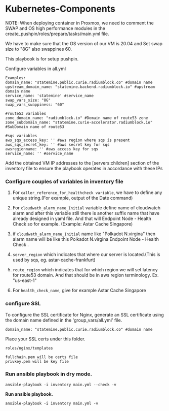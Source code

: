 # Kubernetes-Components

NOTE: When deploying container in Proxmox, we need to comment the SWAP and OS high performance modules in the create_pushpin/roles/prepare/tasks/main.yml file.

We have to make sure that the OS version of our VM is 20.04 and Set swap size to "8G" also swappines 60.

This playbook is for setup pushpin.

Configure variables in all.yml


```
Examples:
domain_name: "statemine.public.curie.radiumblock.co" #domain name
upstream_domain_name: "statemine.backend.radiumblock.io" #upstream domain name
service_name: 'statemine' #service_name
swap_vars_size: "8G"   
swap_vars_swappiness: "60"

#route53 variables
zone_domain_name: "radiumblock.io" #Domain name of route53 zone
zone_subdomain_name: "statemine.curie-accelerator.radiumblock.io" #SubDomain name of route53

#sqs variables
aws_sqs_access_key: '' #aws region where sqs is present
aws_sqs_secret_key: '' #aws secret key for sqs
awsregionname: '' #aws access key for sqs
service_name: '' #service_name
```


Add the obtained VM IP addresses to the [servers:children] section of the inventory file to ensure the playbook operates in accordance with these IPs


### Configure couples of variables in inventory file

1. For ```caller_reference_for_healthcheck variable```, we have to define any unique string.(For example, output of the Date command)

2. For ```cloudwath_alarm_name_Initial``` variable define name of cloudwatch alarm and after this variable still there is another suffix name that have already designed in yaml file. And that will Endpoint Node - Health Check so for example. (Example: Astar Cache Singapore)

3. if ```cloudwath_alarm_name_Initial``` name like "Polkadot N.virgina" then alarm name will be like this Polkadot N.virgina Endpoint Node - Health Check .

4. ```server_region``` which indicates that where our server is located.(This is used by sqs, eg. astar-cache-frankfurt)

5. ```route_region``` which indicates that for which region we will set latency for route53 domain. And that should be in aws region terminology. Ex. "us-east-1"

6. For ```health_check_name```, give for example Astar Cache Singapore


### configure SSL

To configure the SSL certificate for Nginx, generate an SSL certificate using the domain name defined in the 'group_vars/all.yml' file.

```
domain_name: "statemine.public.curie.radiumblock.co" #domain name
```

Place your SSL certs under this folder.
```
roles/nginx/templates

fullchain.pem will be certs file
privkey.pem will be key file
```

### Run ansible playbook in dry mode.

```
ansible-playbook -i inventory main.yml --check -v
```

**Run ansible playbook.**

```
ansible-playbook -i inventory main.yml -v
```




